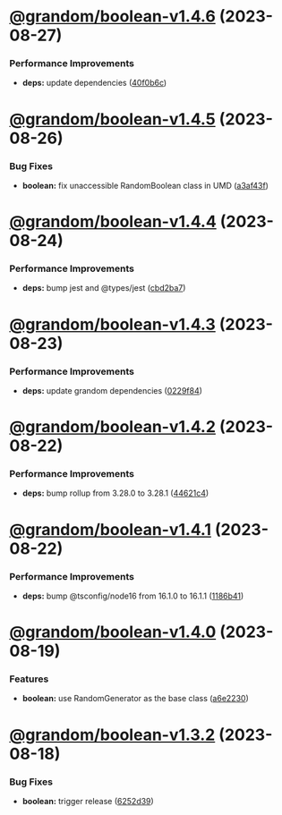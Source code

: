 # [@grandom/boolean-v1.4.6](https://github.com/grandom-library/grandom-js/compare/@grandom/boolean-v1.4.5...@grandom/boolean-v1.4.6) (2023-08-27)


### Performance Improvements

* **deps:** update dependencies ([40f0b6c](https://github.com/grandom-library/grandom-js/commit/40f0b6c138a5c2741b11190ef2d79c6960d395f4))

# [@grandom/boolean-v1.4.5](https://github.com/grandom-library/grandom-js/compare/@grandom/boolean-v1.4.4...@grandom/boolean-v1.4.5) (2023-08-26)


### Bug Fixes

* **boolean:** fix unaccessible RandomBoolean class in UMD ([a3af43f](https://github.com/grandom-library/grandom-js/commit/a3af43fd4b85bc9857f5ecf21f66dc2afba3ae12))

# [@grandom/boolean-v1.4.4](https://github.com/grandom-library/grandom-js/compare/@grandom/boolean-v1.4.3...@grandom/boolean-v1.4.4) (2023-08-24)


### Performance Improvements

* **deps:** bump jest and @types/jest ([cbd2ba7](https://github.com/grandom-library/grandom-js/commit/cbd2ba75068f3f485b735e4fbc4bb9cd6fd3b098))

# [@grandom/boolean-v1.4.3](https://github.com/grandom-library/grandom-js/compare/@grandom/boolean-v1.4.2...@grandom/boolean-v1.4.3) (2023-08-23)


### Performance Improvements

* **deps:** update grandom dependencies ([0229f84](https://github.com/grandom-library/grandom-js/commit/0229f84ff7cf0a7d05b77f33767c108e4b1b4d4f))

# [@grandom/boolean-v1.4.2](https://github.com/grandom-library/grandom-js/compare/@grandom/boolean-v1.4.1...@grandom/boolean-v1.4.2) (2023-08-22)


### Performance Improvements

* **deps:** bump rollup from 3.28.0 to 3.28.1 ([44621c4](https://github.com/grandom-library/grandom-js/commit/44621c4c01d07beeffe44dcfb7984b4c0ff0599c))

# [@grandom/boolean-v1.4.1](https://github.com/grandom-library/grandom-js/compare/@grandom/boolean-v1.4.0...@grandom/boolean-v1.4.1) (2023-08-22)


### Performance Improvements

* **deps:** bump @tsconfig/node16 from 16.1.0 to 16.1.1 ([1186b41](https://github.com/grandom-library/grandom-js/commit/1186b418ac99f5333eb25f5b50164b2c863061bc))

# [@grandom/boolean-v1.4.0](https://github.com/grandom-library/grandom-js/compare/@grandom/boolean-v1.3.2...@grandom/boolean-v1.4.0) (2023-08-19)


### Features

* **boolean:** use RandomGenerator as the base class ([a6e2230](https://github.com/grandom-library/grandom-js/commit/a6e2230335972c5f43c1cd7db1b1a0d1756a1ffc))

# [@grandom/boolean-v1.3.2](https://github.com/grandom-library/grandom-js/compare/@grandom/boolean-v1.3.1...@grandom/boolean-v1.3.2) (2023-08-18)


### Bug Fixes

* **boolean:** trigger release ([6252d39](https://github.com/grandom-library/grandom-js/commit/6252d394644f5ef1832412c20710cb4a4f37b262))
